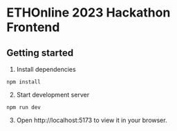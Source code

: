 # ETHOnline 2023 Hackathon Frontend

## Getting started

1. Install dependencies

```
npm install
```

2. Start development server

```
npm run dev
```

3. Open http://localhost:5173 to view it in your browser.
